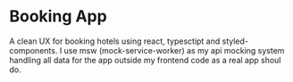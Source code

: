 # Booking App

A clean UX for booking hotels using react, typesctipt and styled-components. I use msw (mock-service-worker) as my api mocking system handling all data for the app outside my frontend code as a real app shoul do.



